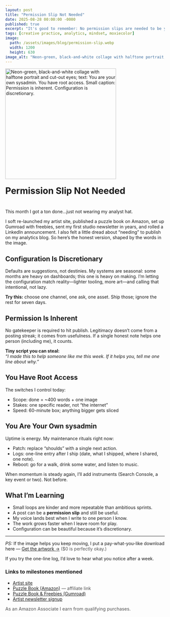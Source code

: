 ```yaml
---
layout: post
title: "Permission Slip Not Needed"
date: 2025-08-28 00:00:00 -0000
published: true
excerpt: "It's good to remember: No permission slips are needed to be you."
tags: [creative practice, analytics, mindset, moxiecolor]
image:
  path: /assets/images/blog/permission-slip.webp
  width: 1200
  height: 630
image_alt: "Neon-green, black-and-white collage with halftone portrait; text reads 'You are your own sysadmin. You have root access.'"
---
```


<div style="display: flex; align-items: flex-end; gap: 20px; margin-bottom: 40px; flex-wrap: wrap;">
  <img src="/assets/images/permission-slip.svg" 
       alt="Neon-green, black-and-white collage with halftone portrait and cut-out eyes; text: You are your own sysadmin. You have root access. Small caption: Permission is inherent. Configuration is discretionary."
       style="width: 350px; height: auto;">
  <h1 style="margin: 0; flex: 1; min-width: 200px;">Permission Slip Not Needed</h1>
</div>

This month I got a ton done...just not wearing my analyst hat.

I soft re-launched my artist site, published a puzzle book on Amazon, set up Gumroad with freebies, sent my first studio newsletter in years, and rolled a LinkedIn announcement. I also felt a little dread about “needing” to publish on my analytics blog. So here’s the honest version, shaped by the words in the image.

## Configuration Is Discretionary
Defaults are suggestions, not destinies. My systems are seasonal: some months are heavy on dashboards; this one is heavy on making. I’m letting the configuration match reality—lighter tooling, more art—and calling that intentional, not lazy.  

**Try this:** choose one channel, one ask, one asset. Ship those; ignore the rest for seven days.  

## Permission Is Inherent
No gatekeeper is required to hit publish. Legitimacy doesn’t come from a posting streak; it comes from usefulness. If a single honest note helps one person (including me), it counts.

**Tiny script you can steal:**  
_“I made this to help someone like me this week. If it helps you, tell me one line about why.”_

## You Have Root Access
The switches I control today:
 - Scope: done = ~400 words + one image
 - Stakes: one specific reader, not “the internet”
 - Speed: 60-minute box; anything bigger gets sliced

## You Are Your Own sysadmin
Uptime is energy. My maintenance rituals right now:  
 - Patch: replace “shoulds” with a single next action.
 - Logs: one-line entry after I ship (date, what I shipped, where I shared, one note).
 - Reboot: go for a walk, drink some water, and listen to music.

When momentum is steady again, I’ll add instruments (Search Console, a key event or two). Not before.

## What I’m Learning
- Small loops are kinder and more repeatable than ambitious sprints.
- A post can be a **permission slip** and still be useful.
- My voice lands best when I write to one person I know.
- The work grows faster when I leave room for play.
- Configuration can be beautiful because it’s discretionary.

<hr>
<p><em>PS:</em> If the image helps you keep moving, I put a pay-what-you-like download here —
  <a href="https://moxiecolor.gumroad.com/l/vlklfl?utm_source=blog&utm_medium=post&utm_campaign=permission_slip"
     target="_blank" rel="noopener">Get the artwork →</a>
  <span style="opacity:.75">($0 is perfectly okay.)</span>
</p>

<p>If you try the one-line log, I’d love to hear what you notice after a week.</p>

<h3>Links to milestones mentioned</h3>
<ul>
  <li><a href="https://moxiecolor.com/" target="_blank" rel="noopener">Artist site</a></li>
  <li><a href="https://amzn.to/3UPw77C" target="_blank" rel="noopener sponsored nofollow">Puzzle Book (Amazon)</a>
      <span style="opacity:.75">— affiliate link</span></li>
  <li><a href="https://moxiecolor.gumroad.com/?utm_source=blog&utm_medium=post&utm_campaign=permission_slip"
         target="_blank" rel="noopener">Puzzle Book &amp; Freebies (Gumroad)</a></li>
  <li><a href="https://mailchi.mp/d9fccc887890/join-hue-and-tell?utm_source=site&utm_medium=newsletter_page&utm_campaign=hue_and_tell"
         target="_blank" rel="noopener">Artist newsletter signup</a></li>
</ul>

<p style="font-size:.9rem;opacity:.75">As an Amazon Associate I earn from qualifying purchases.</p>
